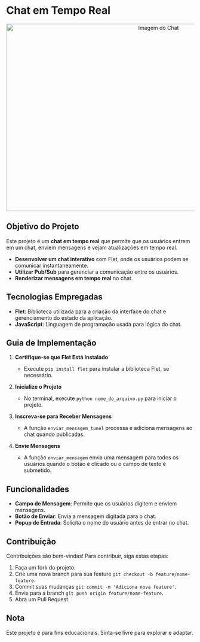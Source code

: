 # Chat em Tempo Real

<div align="center">
  <img src="https://example.com/chat-image.jpg" alt="Imagem do Chat" width="800" height="500"/>
</div>

## Objetivo do Projeto

Este projeto é um **chat em tempo real** que permite que os usuários entrem em um chat, enviem mensagens e vejam atualizações em tempo real.

- **Desenvolver um chat interativo** com Flet, onde os usuários podem se comunicar instantaneamente.
- **Utilizar Pub/Sub** para gerenciar a comunicação entre os usuários.
- **Renderizar mensagens em tempo real** no chat.

## Tecnologias Empregadas

- **Flet**: Biblioteca utilizada para a criação da interface do chat e gerenciamento do estado da aplicação.
- **JavaScript**: Linguagem de programação usada para lógica do chat.

## Guia de Implementação

1. **Certifique-se que Flet Está Instalado**
   - Execute `pip install flet` para instalar a biblioteca Flet, se necessário.

2. **Inicialize o Projeto**
   - No terminal, execute `python nome_do_arquivo.py` para iniciar o projeto.

3. **Inscreva-se para Receber Mensagens**
   - A função `enviar_mensagem_tunel` processa e adiciona mensagens ao chat quando publicadas.

4. **Envie Mensagens**
   - A função `enviar_mensagem` envia uma mensagem para todos os usuários quando o botão é clicado ou o campo de texto é submetido.

## Funcionalidades

- **Campo de Mensagem**: Permite que os usuários digitem e enviem mensagens.
- **Botão de Enviar**: Envia a mensagem digitada para o chat.
- **Popup de Entrada**: Solicita o nome do usuário antes de entrar no chat.

## Contribuição

Contribuições são bem-vindas! Para contribuir, siga estas etapas:

1. Faça um fork do projeto.
2. Crie uma nova branch para sua feature `git checkout -b feature/nome-feature`.
3. Commit suas mudanças `git commit -m 'Adiciona nova feature'`.
4. Envie para a branch `git push origin feature/nome-feature`.
5. Abra um Pull Request.

## Nota

Este projeto é para fins educacionais. Sinta-se livre para explorar e adaptar.
